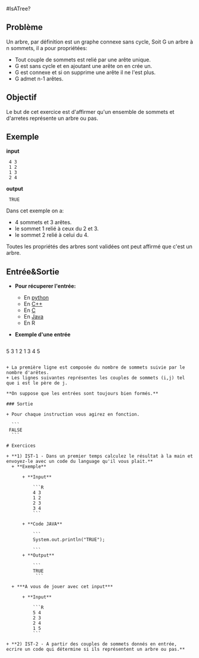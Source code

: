 #IsATree?

## Problème

Un arbre, par définition est un graphe connexe sans cycle,
Soit G un arbre à n sommets, il a pour propriétées:
+ Tout couple de sommets est relié par une arête unique.
+ G est sans cycle et en ajoutant une arête on en crée un.
+ G est connexe et si on supprime une arête il ne l'est plus.
+ G admet n-1 arêtes.


## Objectif

Le but de cet exercice est d'affirmer qu'un ensemble de sommets et d'arretes représente un arbre ou pas. 

## Exemple

**input**
```
 4 3
 1 2
 1 3
 2 4
```

**output**
```
 TRUE
```

Dans cet exemple on a:
+ 4 sommets et 3 arêtes.
+ le sommet 1 relié à ceux du 2 et 3.
+ le sommet 2 relié à celui du 4.

Toutes les propriétés des arbres sont validées ont peut affirmé que c'est un arbre.


## Entrée&Sortie

+ **Pour récuperer l'entrée:**

  + En [python](https://github.com/GRnice/ConcoursJuin/blob/master/IO/entreePython.md  "python")
  + En [C++](https://github.com/GRnice/ConcoursJuin/blob/master/IO/entreeCPP.md  "C++")
  + En [C](https://github.com/GRnice/ConcoursJuin/blob/master/IO/smartStack/entreeC.md "C")
  + En [Java](https://github.com/GRnice/ConcoursJuin/blob/master/IO/entreeJava.md "Java")
  + En R

+ **Exemple d'une entrée**
  ```
 5 3
 1 2
 1 3
 4 5
  ```
  
  + La première ligne est composée du nombre de sommets suivie par le nombre d'arêtes.
  + Les lignes suivantes représentes les couples de sommets (i,j) tel que i est le père de j.

**On suppose que les entrées sont toujours bien formés.**

### Sortie

+ Pour chaque instruction vous agirez en fonction.

	```
   FALSE
	```

# Exercices

+ **1) IST-1 - Dans un premier temps calculez le résultat à la main et envoyez-le avec un code du language qu'il vous plait.**
	+ **Exemple**

		+ **Input**
		
			```R
			4 3
            1 2
            2 3
            3 4
			```
		
		+ **Code JAVA**    
		
			```
			System.out.println("TRUE"); 
			
			```
		+ **Output**
		
			```
			TRUE 
			 ```
			 
	+ ***A vous de jouer avec cet input***
		
		+ **Input**
			
			```R
			5 4
            2 3
            2 4
            1 5
			```
            
+ **2) IST-2 - A partir des couples de sommets donnés en entrée, ecrire un code qui détermine si ils représentent un arbre ou pas.**
